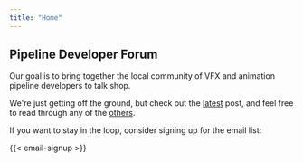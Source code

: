 ```yaml
---
title: "Home"
---
```


## Pipeline Developer Forum

Our goal is to bring together the local community of VFX and animation pipeline developers to talk shop.

We're just getting off the ground, but check out the [latest](latest) post, and feel free to read through any of the [others](posts).

If you want to stay in the loop, consider signing up for the email list:

{{< email-signup >}}
